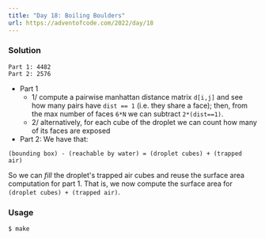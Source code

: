 ```yaml
---
title: "Day 18: Boiling Boulders"
url: https://adventofcode.com/2022/day/18
---
```


### Solution
```
Part 1: 4482
Part 2: 2576
```
- Part 1
    - 1/ compute a pairwise manhattan distance matrix `d[i,j]` and see how many pairs
    have `dist == 1` (i.e. they share a face); then, from the max number of faces `6*N`
    we can subtract `2*(dist==1)`.
    - 2/ alternatively, for each cube of the droplet we can count how many of its faces are exposed
- Part 2:
We have that:
```
(bounding box) - (reachable by water) = (droplet cubes) + (trapped air)
```
So we can _fill_ the droplet's trapped air cubes and reuse the surface area computation for part 1.
That is, we now compute the surface area for `(droplet cubes) + (trapped air)`.

### Usage
```
$ make
```
